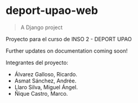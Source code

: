 # deport-upao-web

> A Django project

Proyecto para el curso de INSO 2 - DEPORT UPAO

Further updates on documentation coming soon!

Integrantes del proyecto:

- Álvarez Galloso, Ricardo.
- Asmat Sánchez, Andrée.
- Llaro Silva, Miguel Ángel.
- Ñique Castro, Marco.

